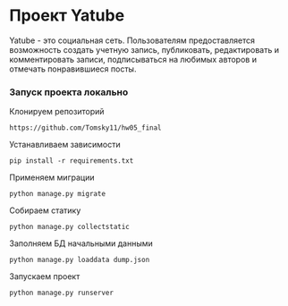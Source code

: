 # Проект Yatube
Yatube - это социальная сеть. Пользователям предоставляется возможность создать учетную запись, публиковать, редактировать и комментировать записи, подписываться на любимых авторов и отмечать понравившиеся посты.

### Запуск проекта локально

Клонируем репозиторий

```https://github.com/Tomsky11/hw05_final```

Устанавливаем зависимости

```pip install -r requirements.txt```

Применяем миграции

```python manage.py migrate```

Собираем статику

```python manage.py collectstatic```

Заполняем БД начальными данными

```python manage.py loaddata dump.json```

Запускаем проект

```python manage.py runserver```

